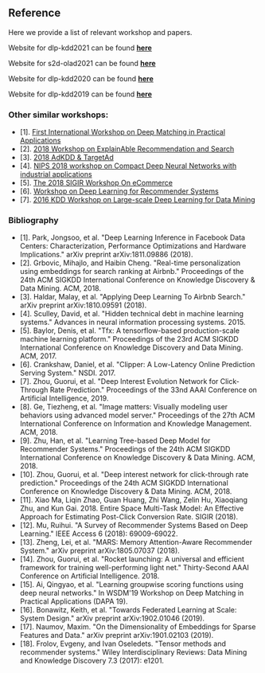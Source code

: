 ## Reference
Here we provide a list of relevant workshop and papers.

Website for dlp-kdd2021 can be found **[here](https://dlp-kdd.github.io/)**

Website for s2d-olad2021 can be found **[here](https://s2d-olad.github.io/)**

Website for dlp-kdd2020 can be found **[here](https://dlp-kdd.github.io/dlp-kdd2020)**

Website for dlp-kdd2019 can be found **[here](https://dlp-kdd.github.io/dlp-kdd2019)**

### Other similar workshops:
- [1]. [First International Workshop on Deep Matching in Practical Applications](https://wsdm2019-dapa.github.io/)
- [2]. [2018 Workshop on ExplainAble Recommendation and Search](https://ears2018.github.io/)
- [3]. [2018 AdKDD & TargetAd](https://adkdd-targetad.wixsite.com/2018)
- [4]. [NIPS 2018 workshop on Compact Deep Neural Networks with industrial applications](https://nips.cc/Conferences/2018/Schedule?showEvent=10941)
- [5]. [The 2018 SIGIR Workshop On eCommerce](https://sigir-ecom.github.io/)
- [6]. [Workshop on Deep Learning for Recommender Systems](http://dlrs-workshop.org/)
- [7]. [2016 KDD Workshop on Large-scale Deep Learning for Data Mining](http://discovery.cs.wayne.edu/kdd_workshop/)

### Bibliography
- [1]. Park, Jongsoo, et al. "Deep Learning Inference in Facebook Data Centers: Characterization, Performance Optimizations and Hardware Implications." arXiv preprint arXiv:1811.09886 (2018).
- [2]. Grbovic, Mihajlo, and Haibin Cheng. "Real-time personalization using embeddings for search ranking at Airbnb." Proceedings of the 24th ACM SIGKDD International Conference on Knowledge Discovery & Data Mining. ACM, 2018.
- [3]. Haldar, Malay, et al. "Applying Deep Learning To Airbnb Search." arXiv preprint arXiv:1810.09591 (2018).
- [4]. Sculley, David, et al. "Hidden technical debt in machine learning systems." Advances in neural information processing systems. 2015.
- [5]. Baylor, Denis, et al. "Tfx: A tensorflow-based production-scale machine learning platform." Proceedings of the 23rd
ACM SIGKDD International Conference on Knowledge Discovery and Data Mining. ACM, 2017.
- [6]. Crankshaw, Daniel, et al. "Clipper: A Low-Latency Online Prediction Serving System." NSDI. 2017.
- [7]. Zhou, Guorui, et al. "Deep Interest Evolution Network for Click-Through Rate Prediction." Proceedings of the 33nd AAAI Conference on Artificial Intelligence, 2019.
- [8]. Ge, Tiezheng, et al. "Image matters: Visually modeling user behaviors using advanced model server." Proceedings of the 27th ACM International Conference on Information and Knowledge Management. ACM, 2018.
- [9]. Zhu, Han, et al. "Learning Tree-based Deep Model for Recommender Systems." Proceedings of the 24th ACM SIGKDD International Conference on Knowledge Discovery & Data Mining. ACM, 2018.
- [10]. Zhou, Guorui, et al. "Deep interest network for click-through rate prediction." Proceedings of the 24th ACM SIGKDD International Conference on Knowledge Discovery & Data Mining. ACM, 2018.
- [11]. Xiao Ma, Liqin Zhao, Guan Huang, Zhi Wang, Zelin Hu, Xiaoqiang Zhu, and Kun Gai. 2018. Entire Space Multi-Task Model: An Effective Approach for Estimating Post-Click Conversion Rate. SIGIR (2018).
- [12]. Mu, Ruihui. "A Survey of Recommender Systems Based on Deep Learning." IEEE Access 6 (2018): 69009-69022.
- [13]. Zheng, Lei, et al. "MARS: Memory Attention-Aware Recommender System." arXiv preprint arXiv:1805.07037 (2018).
- [14]. Zhou, Guorui, et al. "Rocket launching: A universal and efficient framework for training well-performing light net."
Thirty-Second AAAI Conference on Artificial Intelligence. 2018.
- [15]. Ai, Qingyao, et al. "Learning groupwise scoring functions using deep neural networks." In WSDM'19 Workshop on Deep Matching in Practical Applications (DAPA 19).
- [16]. Bonawitz, Keith, et al. "Towards Federated Learning at Scale: System Design." arXiv preprint arXiv:1902.01046 (2019).
- [17]. Naumov, Maxim. "On the Dimensionality of Embeddings for Sparse Features and Data." arXiv preprint arXiv:1901.02103 (2019).
- [18]. Frolov, Evgeny, and Ivan Oseledets. "Tensor methods and recommender systems." Wiley Interdisciplinary Reviews:
Data Mining and Knowledge Discovery 7.3 (2017): e1201.


